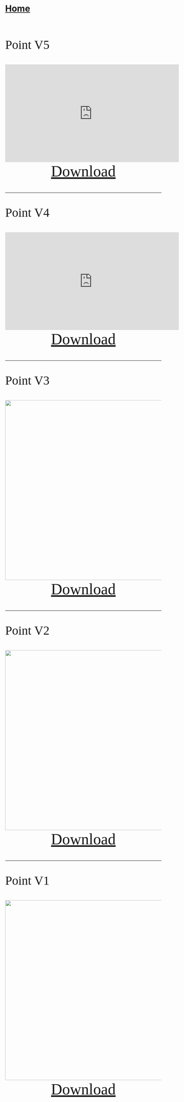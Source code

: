 # [Home](https://cgray1234.github.io/index.html)  
<br/>

<style>
    teko { font-family: teko; }
</style>

<teko style="font-size:40px;">

Point V5
</teko>

<div>
    <div style="text-align: center;">
        <iframe width="560" height="315" src="https://www.youtube.com/embed/9fK4PxWNgDA" title="YouTube video player" frameborder="0" allow="accelerometer; autoplay; clipboard-write; encrypted-media; gyroscope; picture-in-picture" allowfullscreen></iframe>
    </div>
    <div style="text-align: center">
        <a href="https://cdn.discordapp.com/attachments/804071417419137115/992227437310124092/Point_V5.qsaber" style="font-size: 50px;">
            <teko>Download</teko>
        </a>
    </div>
</div>

---

<teko style="font-size:40px;">

Point V4
</teko>

<div>
    <div style="text-align: center;">
        <iframe width="560" height="315" src="https://www.youtube.com/embed/IONDvvxBXUU" title="YouTube video player" frameborder="0" allow="accelerometer; autoplay; clipboard-write; encrypted-media; gyroscope; picture-in-picture" allowfullscreen></iframe>
    </div>
    <div style="text-align: center">
        <a href="https://cdn.discordapp.com/attachments/804071417419137115/967663376283107328/Point_V4.qsaber" style="font-size: 50px;">
            <teko>Download</teko>
        </a>
    </div>
</div>

---

<teko style="font-size:40px;">

Point V3
</teko>

<div>
    <div style="text-align: center;">
        <img src="https://cdn.discordapp.com/attachments/804071417419137115/947346473274716160/Screenshot_22.png" width="580"></img>
    </div>
    <div style="text-align: center">
        <a href="https://cdn.discordapp.com/attachments/804071417419137115/947346472876265482/Point_V3.qsaber" style="font-size: 50px;">
            <teko>Download</teko>
        </a>
    </div>
</div>

---

<teko style="font-size:40px;">

Point V2
</teko>

<div>
    <div style="text-align: center;">
        <img src="https://cdn.discordapp.com/attachments/804071417419137115/938560418757111848/Screenshot_15.png" width="580"></img>
    </div>
    <div style="text-align: center">
        <a href="https://cdn.discordapp.com/attachments/804071417419137115/938560419029737533/Point_Saber_V2.qsaber" style="font-size: 50px;">
            <teko>Download</teko>
        </a>
    </div>
</div>

---

<teko style="font-size:40px;">

Point V1
</teko>

<div>
    <div style="text-align: center;">
        <img src="https://cdn.discordapp.com/attachments/804071417419137115/923378379456151562/Screenshot_27.png" width="580">
    </div>
    <div style="text-align: center">
        <a href="https://cdn.discordapp.com/attachments/804071417419137115/923378379217064036/Point_Saber_V1.qsaber" style="font-size: 50px;">
            <teko>Download</teko>
        </a>
    </div>
</div>